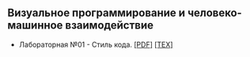 ## Визуальное программирование и человеко-машинное взаимодействие

* Лабораторная №01 - Стиль кода. [[PDF]](https://github.com/q2p/visual_programming_and_human_interaction/raw/main/lab01_code_style/report.pdf) [[TEX]](https://github.com/q2p/visual_programming_and_human_interaction/raw/main/lab01_code_style/report.tex)
